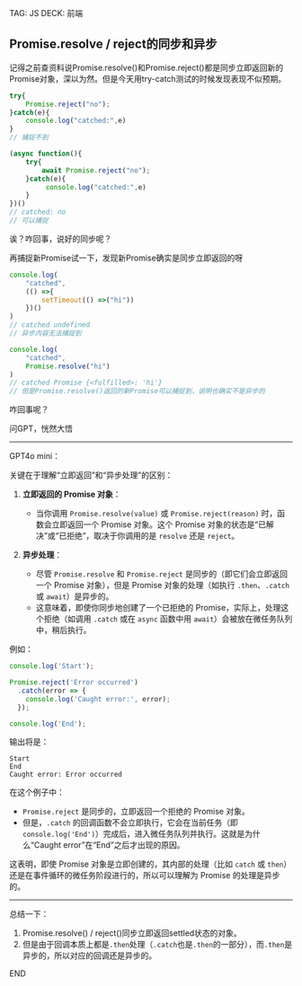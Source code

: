 TAG: JS
DECK: 前端
## Promise.resolve / reject的同步和异步

记得之前查资料说Promise.resolve()和Promise.reject()都是同步立即返回新的Promise对象，深以为然。但是今天用try-catch测试的时候发现表现不似预期。

```js
try{
    Promise.reject("no");
}catch(e){
	console.log("catched:",e) 
}
// 捕捉不到
```

```js
(async function(){
    try{
		await Promise.reject("no");
	}catch(e){
		 console.log("catched:",e) 
	}
})()
// catched: no
// 可以捕捉
```

诶？咋回事，说好的同步呢？

再捕捉新Promise试一下，发现新Promise确实是同步立即返回的呀

```js
console.log(
	"catched",
	(() =>{
	    setTimeout(() =>("hi"))
	})()
)
// catched undefined
// 异步内容无法捕捉到
```

```js
console.log(
	"catched",
	Promise.resolve("hi")
)
// catched Promise {<fulfilled>: 'hi'}
// 但是Promise.resolve()返回的新Promise可以捕捉到，说明也确实不是异步的
```

咋回事呢？

问GPT，恍然大悟

---

GPT4o mini：

关键在于理解“立即返回”和“异步处理”的区别：

1. **立即返回的 Promise 对象**：
   - 当你调用 `Promise.resolve(value)` 或 `Promise.reject(reason)` 时，函数会立即返回一个 Promise 对象。这个 Promise 对象的状态是“已解决”或“已拒绝”，取决于你调用的是 `resolve` 还是 `reject`。

2. **异步处理**：
   - 尽管 `Promise.resolve` 和 `Promise.reject` 是同步的（即它们会立即返回一个 Promise 对象），但是 Promise 对象的处理（如执行 `.then`、`.catch` 或 `await`）是异步的。
   - 这意味着，即使你同步地创建了一个已拒绝的 Promise，实际上，处理这个拒绝（如调用 `.catch` 或在 `async` 函数中用 `await`）会被放在微任务队列中，稍后执行。

例如：
```javascript
console.log('Start');

Promise.reject('Error occurred')
  .catch(error => {
    console.log('Caught error:', error);
  });

console.log('End');
```

输出将是：
```
Start
End
Caught error: Error occurred
```

在这个例子中：
- `Promise.reject` 是同步的，立即返回一个拒绝的 Promise 对象。
- 但是，`.catch` 的回调函数不会立即执行，它会在当前任务（即 `console.log('End')`）完成后，进入微任务队列并执行。这就是为什么“Caught error”在“End”之后才出现的原因。

这表明，即使 Promise 对象是立即创建的，其内部的处理（比如 `catch` 或 `then`）还是在事件循环的微任务阶段进行的，所以可以理解为 Promise 的处理是异步的。

---

总结一下：

1. Promise.resolve() / reject()同步立即返回settled状态的对象。
2. 但是由于回调本质上都是`.then`处理（`.catch`也是`.then`的一部分），而`.then`是异步的，所以对应的回调还是异步的。


END
<!--ID: 1723297574424-->
